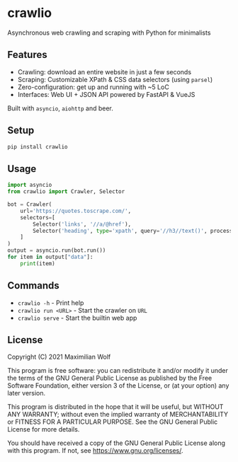 # crawlio
Asynchronous web crawling and scraping with Python for minimalists

## Features

- Crawling: download an entire website in just a few seconds
- Scraping: Customizable XPath & CSS data selectors (using `parsel`)
- Zero-configuration: get up and running with ~5 LoC
- Interfaces: Web UI + JSON API powered by FastAPI & VueJS

Built with `asyncio`, `aiohttp` and beer.

## Setup
```bash
pip install crawlio
```

## Usage

```python
import asyncio
from crawlio import Crawler, Selector

bot = Crawler(
    url='https://quotes.toscrape.com/',
    selectors=[
        Selector('links', '//a/@href'),
        Selector('heading', type='xpath', query='//h3//text()', process=lambda items: ' '.join(items))
    ]
)
output = asyncio.run(bot.run())
for item in output["data"]:
    print(item)
```

## Commands

* `crawlio -h` - Print help
* `crawlio run <URL>` - Start the crawler on `URL`
* `crawlio serve` - Start the builtin web app

## License
Copyright (C) 2021  Maximilian Wolf

This program is free software: you can redistribute it and/or modify
it under the terms of the GNU General Public License as published by
the Free Software Foundation, either version 3 of the License, or
(at your option) any later version.

This program is distributed in the hope that it will be useful,
but WITHOUT ANY WARRANTY; without even the implied warranty of
MERCHANTABILITY or FITNESS FOR A PARTICULAR PURPOSE.  See the
GNU General Public License for more details.

You should have received a copy of the GNU General Public License
along with this program.  If not, see <https://www.gnu.org/licenses/>.